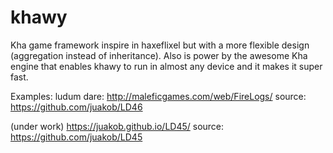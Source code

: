 # khawy
Kha game framework inspire in haxeflixel but with a more flexible design (aggregation instead of inheritance). 
Also is power by the awesome Kha engine that enables khawy to run in almost any device and it makes it super fast.

Examples:
ludum dare: http://maleficgames.com/web/FireLogs/ 
source: https://github.com/juakob/LD46

(under work)
https://juakob.github.io/LD45/
source: https://github.com/juakob/LD45
